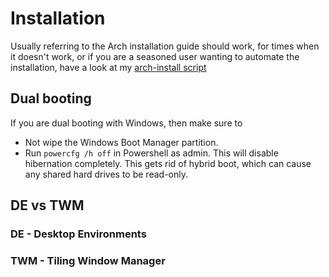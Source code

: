 # Installation

Usually referring to the Arch installation guide should work, for times when it doesn't work, or
if you are a seasoned user wanting to automate the installation, have a look at my
[arch-install script](https://github.com/hegde-atri/arch-install)

## Dual booting

If you are dual booting with Windows, then make sure to
- Not wipe the Windows Boot Manager partition.
- Run `powercfg /h off` in Powershell as admin. This will disable hibernation completely. This
gets rid of hybrid boot, which can cause any shared hard drives to be read-only.

## DE vs TWM

### DE - Desktop Environments

### TWM - Tiling Window Manager 
